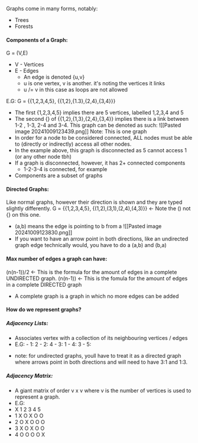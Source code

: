 Graphs come in many forms, notably:
- Trees
- Forests

#### Components of a Graph:
G = (V,E)
- V - Vertices
- E - Edges
	- An edge is denoted {u,v}
	- u is one vertex, v is another. it's noting the vertices it links
	- u /= v in this case as loops are not allowed

E.G: G = {{1,2,3,4,5}, {{1,2},{1.3},{2,4},{3,4}}}
- The first {1,2,3,4,5} implies there are 5 vertices, labelled 1,2,3,4 and 5
- The second {} of {{1,2},{1,3},{2,4},{3,4}} implies there is a link between 1-2 , 1-3, 2-4 and 3-4.
This graph can be denoted as such:
![[Pasted image 20241009123439.png]]
Note: This is one graph
- In order for a node to be considered connected, ALL nodes must be able to (directly or indirectly) access all other nodes.
- In the example above, this graph is disconnected as 5 cannot access 1 (or any other node tbh)
- If a graph is disconnected, however, it has 2+ connected components
	- 1-2-3-4 is connected, for example
- Components are a subset of graphs


#### Directed Graphs:
Like normal graphs, however their direction is shown and they are typed slightly differently.
G = {{1,2,3,4,5}, {(1,2),(3,1),(2,4),(4,3)}} <- Note the () not {} on this one.
- (a,b) means the edge is pointing to b from a
![[Pasted image 20241009123830.png]]
- If you want to have an arrow point in both directions, like an undirected graph edge technically would, you have to do a (a,b) and (b,a)

#### Max number of edges a graph can have:
(n(n-1))/2 <- This is the formula for the amount of edges in a complete UNDIRECTED graph.
(n(n-1)) <- This is the fomula for the amount of edges in a complete DIRECTED graph
- A complete graph is a graph in which no more edges can be added

#### How do we represent graphs?
##### Adjacency Lists:
 - Associates vertex with a collection of its neighbouring vertices / edges
 - E.G: 
		 - 1: 2
		 - 2: 4
		 - 3: 1
		 - 4: 3
		 - 5: 

* note: for undirected graphs, youll have to treat it as a directed graph where arrows point in both directions and will need to have 3:1 and 1:3.

##### Adjacency Matrix:
- A giant matrix of order v x v where v is the number of vertices is used to represent a graph. 
- E.G: 
- X 1 2 3 4 5
- 1 X O X O O
- 2 O X O O O
- 3 X O X O O
- 4 O O O O X


